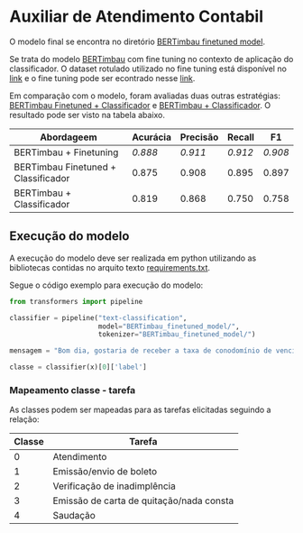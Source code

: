 # Auxiliar de Atendimento Contabil

O modelo final se encontra no diretório [BERTimbau finetuned model](https://github.com/MariCrisostomoM/auxiliar_atendimento_contabil/tree/main/BERTimbau_finetuned_model).

Se trata do modelo [BERTimbau](https://huggingface.co/neuralmind/bert-base-portuguese-cased) com fine tuning no contexto de aplicação do classificador. O dataset rotulado utilizado no fine tuning está disponível no [link](https://drive.google.com/drive/folders/1hmCnqI353NZ7hhF5iefoT415IwthCdKx?usp=sharing) e o fine tuning pode ser econtrado nesse [link](https://colab.research.google.com/drive/1Xt_SWsSjIOOL8iv6dxG789XjUqdg_rKR?usp=sharing).

Em comparação com o modelo, foram avaliadas duas outras estratégias: [BERTimbau Finetuned + Classificador](https://colab.research.google.com/drive/14-kOaC4dNSeq1jTl7YKNJyD2F-j0f4re?usp=sharing) e [BERTimbau + Classificador](https://colab.research.google.com/drive/19YIaK2rbdg20NWe9eozsHgXJ2KUGBQHY?usp=sharing). O resultado pode ser visto na tabela abaixo.

| **Abordageem**                      | **Acurácia** | **Precisão** | **Recall** | **F1**  |
|-------------------------------------|--------------|--------------|------------|---------|
| BERTimbau + Finetuning              | _0.888_      | _0.911_      | _0.912_    | _0.908_ |
| BERTimbau Finetuned + Classificador | 0.875        | 0.908        | 0.895      | 0.897   |
| BERTimbau + Classificador           | 0.819        | 0.868        | 0.750      | 0.758   |

## Execução do modelo

A execução do modelo deve ser realizada em python utilizando as bibliotecas contidas no arquito texto [requirements.txt](https://github.com/MariCrisostomoM/auxiliar_atendimento_contabil/blob/main/requirements.txt).

Segue o código exemplo para execução do modelo:

```python
from transformers import pipeline

classifier = pipeline("text-classification",
                      model="BERTimbau_finetuned_model/",
                      tokenizer="BERTimbau_finetuned_model/")

mensagem = "Bom dia, gostaria de receber a taxa de conodomínio de vencimento no dia 15/02."

classe = classifier(x)[0]['label']
```

### Mapeamento classe - tarefa

As classes podem ser mapeadas para as tarefas elicitadas seguindo a relação:

| **Classe** | **Tarefa**                               |
|------------|------------------------------------------|
| 0          | Atendimento                              |
| 1          | Emissão/envio de boleto                  |
| 2          | Verificação de inadimplência             |
| 3          | Emissão de carta de quitação/nada consta |
| 4          | Saudação                                 |
